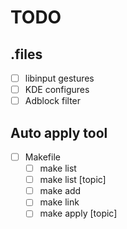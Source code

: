 # TODO

## .files

- [ ] libinput gestures
- [ ] KDE configures
- [ ] Adblock filter

## Auto apply tool

- [ ] Makefile
  - [ ] make list
  - [ ] make list [topic]
  - [ ] make add
  - [ ] make link
  - [ ] make apply [topic]